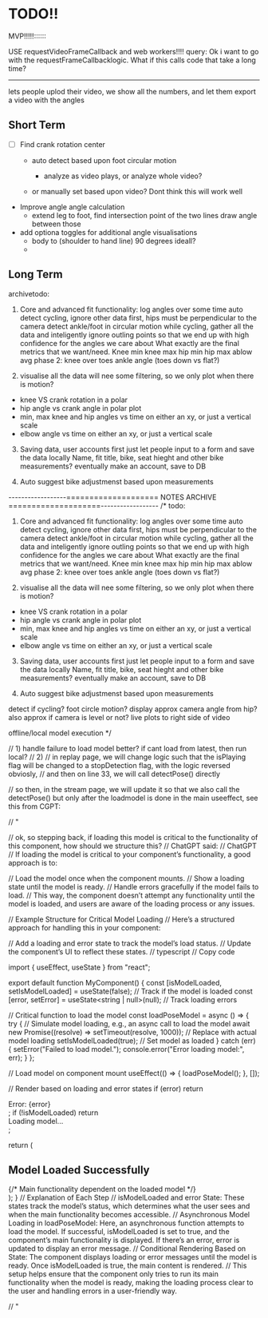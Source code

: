 
# TODO!!
MVP!!!!!::::::

USE requestVideoFrameCallback and web workers!!!! query: Ok i want to go with the requestFrameCallbacklogic. What if this calls code that take a long time? 




------------------
lets people uplod their video, we show all the numbers, and let them export a video with the angles

## Short Term
- [ ] Find crank rotation center
    - auto detect based upon foot circular motion
        - analyze as video plays, or analyze whole video?
    
    - or manually set based upon video? Dont think this will work well
- Improve angle angle calculation
    - extend leg to foot, find intersection point of the two lines
    draw angle between those
- add optiona toggles for additional angle visualisations
    - body to (shoulder to hand line) 90 degrees ideall?
    - 



## Long Term



archivetodo:
1. Core and advanced fit functionality:
  log angles over some time
  auto detect cycling, ignore other data
    first, hips must be perpendicular to the camera
    detect ankle/foot in circular motion
  while cycling, gather all the data and inteligently ignore outling points
    so that we end up with high confidence for the angles we care about
  What exactly are the final metrics that we want/need.
    Knee min
    knee max
    hip min
    hip max
    ablow avg
    phase 2:
    knee over toes
    ankle angle (toes down vs flat?)

2. visualise all the data
  will nee some filtering, so we only plot when there is motion?
  - knee VS crank rotation in a polar
  - hip angle vs crank angle in polar plot
  - min, max knee and hip angles vs time on either an xy, or just a vertical scale
  - elbow angle vs time on either an xy, or just a vertical scale
3. Saving data, user accounts
  first just let people input to a form and save the data locally
    Name, fit title, bike, seat hieght and other bike measurements?
  eventually make an account, save to DB

4. Auto suggest bike adjustmenst based upon measurements


------------------==================== NOTES ARCHIVE ====================------------------
/* 
todo:
1. Core and advanced fit functionality:
  log angles over some time
  auto detect cycling, ignore other data
    first, hips must be perpendicular to the camera
    detect ankle/foot in circular motion
  while cycling, gather all the data and inteligently ignore outling points
    so that we end up with high confidence for the angles we care about
  What exactly are the final metrics that we want/need.
    Knee min
    knee max
    hip min
    hip max
    ablow avg
    phase 2:
    knee over toes
    ankle angle (toes down vs flat?)

2. visualise all the data
  will nee some filtering, so we only plot when there is motion?
  - knee VS crank rotation in a polar
  - hip angle vs crank angle in polar plot
  - min, max knee and hip angles vs time on either an xy, or just a vertical scale
  - elbow angle vs time on either an xy, or just a vertical scale
3. Saving data, user accounts
  first just let people input to a form and save the data locally
    Name, fit title, bike, seat hieght and other bike measurements?
  eventually make an account, save to DB

4. Auto suggest bike adjustmenst based upon measurements



detect if cycling? 
  foot circle motion?
display approx camera angle from hip?
  also approx if camera is level or not?
live plots to right side of video

offline/local model execution
*/




// 1) handle failure to load model better? if cant load from latest, then run local?
// 2)
// in replay page, we will change logic such that the isPlaying flag will be changed to a stopDetection flag, with the logic reversed obviosly, 
// and then on line 33, we will call detectPose() directly

// so then, in the stream page, we will update it so that we also call the detectPose() but only after the loadmodel is done in the main useeffect, see this from CGPT:


// "

// ok, so stepping back, if loading this model is critical to the functionality of this component, how should we structure this? 
// ChatGPT said:
// ChatGPT
// If loading the model is critical to your component’s functionality, a good approach is to:

// Load the model once when the component mounts.
// Show a loading state until the model is ready.
// Handle errors gracefully if the model fails to load.
// This way, the component doesn’t attempt any functionality until the model is loaded, and users are aware of the loading process or any issues.

// Example Structure for Critical Model Loading
// Here’s a structured approach for handling this in your component:

// Add a loading and error state to track the model’s load status.
// Update the component’s UI to reflect these states.
// typescript
// Copy code

import { useEffect, useState } from "react";

export default function MyComponent() {
  const [isModelLoaded, setIsModelLoaded] = useState(false); // Track if the model is loaded
  const [error, setError] = useState<string | null>(null);    // Track loading errors

  // Critical function to load the model
  const loadPoseModel = async () => {
    try {
      // Simulate model loading, e.g., an async call to load the model
      await new Promise((resolve) => setTimeout(resolve, 1000)); // Replace with actual model loading
      setIsModelLoaded(true);  // Set model as loaded
    } catch (err) {
      setError("Failed to load model.");
      console.error("Error loading model:", err);
    }
  };

  // Load model on component mount
  useEffect(() => {
    loadPoseModel();
  }, []);

  // Render based on loading and error states
  if (error) return <div>Error: {error}</div>;
  if (!isModelLoaded) return <div>Loading model...</div>;

  return (
    <div>
      <h2>Model Loaded Successfully</h2>
      {/* Main functionality dependent on the loaded model */}
    </div>
  );
}
// Explanation of Each Step
// isModelLoaded and error State: These states track the model’s status, which determines what the user sees and when the main functionality becomes accessible.
// Asynchronous Model Loading in loadPoseModel: Here, an asynchronous function attempts to load the model. If successful, isModelLoaded is set to true, and the component’s main functionality is displayed. If there’s an error, error is updated to display an error message.
// Conditional Rendering Based on State: The component displays loading or error messages until the model is ready. Once isModelLoaded is true, the main content is rendered.
// This setup helps ensure that the component only tries to run its main functionality when the model is ready, making the loading process clear to the user and handling errors in a user-friendly way.

// "